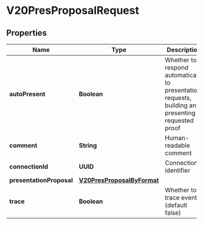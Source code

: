 

# V20PresProposalRequest


## Properties

Name | Type | Description | Notes
------------ | ------------- | ------------- | -------------
**autoPresent** | **Boolean** | Whether to respond automatically to presentation requests, building and presenting requested proof |  [optional]
**comment** | **String** | Human-readable comment |  [optional]
**connectionId** | **UUID** | Connection identifier | 
**presentationProposal** | [**V20PresProposalByFormat**](V20PresProposalByFormat.md) |  | 
**trace** | **Boolean** | Whether to trace event (default false) |  [optional]




